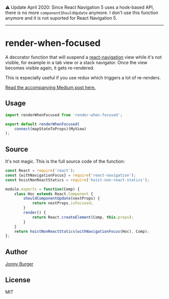⚠️ Update April 2020: Since React Navigation 5 uses a hook-based API, there is no more `componentShouldUpdate` anymore. I don't use this function anymore and it is not suported for React Navigation 5.

---

# render-when-focused

A decorator function that will suspend a [react-navigation](https://www.npmjs.com/package/react-navigation) view while it's not visible, for example in a tab view or a stack navigator. Once the view becomes visible again, it gets re-rendered.

This is especially useful if you use redux which triggers a lot of re-renders.

[Read the accompanying Medium post here.](https://medium.com/@jonnyburger/speed-up-your-react-native-app-using-this-react-navigation-hack-ae2d12bf3493) 

## Usage

```js
import renderWhenFocused from 'render-when-focused';

export default renderWhenFocused(
    connect(mapStateToProps)(MyView)
);
```

## Source
It's not magic. This is the full source code of the function:

```js
const React = require('react');
const {withNavigationFocus} = require('react-navigation');
const hoistNonReactStatics = require('hoist-non-react-statics');

module.exports = function(Comp) {
	class Hoc extends React.Component {
		shouldComponentUpdate(nextProps) {
			return nextProps.isFocused;
		}
		render() {
			return React.createElement(Comp, this.props);
		}
	}
	return hoistNonReactStatics(withNavigationFocus(Hoc), Comp);
};
```

## Author
[Jonny Burger](https://jonny.io)

## License
MIT
